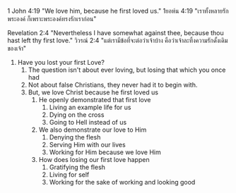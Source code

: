 1 John 4:19 "We love him, because he first loved us."
1ยอห์น 4:19 "เราทั้งหลายรักพระองค์ ก็เพราะพระองค์ทรงรักเราก่อน"

Revelation 2:4 "Nevertheless I have somewhat against thee, because thou hast left thy first love."
วิวรณ์ 2:4 "แต่เรามีข้อที่จะต่อว่าเจ้าบ้าง คือว่าเจ้าละทิ้งความรักดั้งเดิมของเจ้า"

1. Have you lost your first Love?
   1. The question isn't about ever loving, but losing that which you once had
   2. Not about false Christians, they never had it to begin with.
   3. But, we love Christ because he first loved us
      1. He openly demonstrated that first love
         1. Living an example life for us
         2. Dying on the cross
         3. Going to Hell instead of us
      2. We also demonstrate our love to Him
         1. Denying the flesh
         2. Serving Him with our lives
         3. Working for Him because we love Him
      3. How does losing our first love happen
         1. Gratifying the flesh
         2. Living for self
         3. Working for the sake of working and looking good